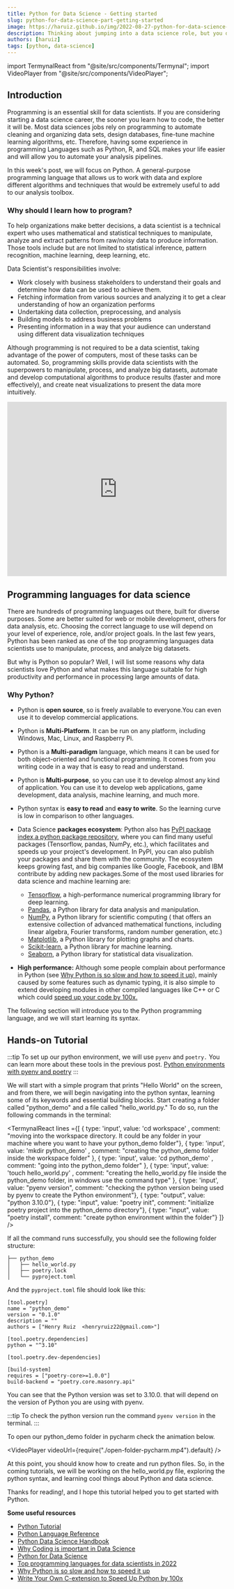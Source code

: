 ```yaml
---
title: Python for Data Science - Getting started
slug: python-for-data-science-part-getting-started
image: https://haruiz.github.io/img/2022-08-27-python-for-data-science-getting-started-og-image.jpg
description: Thinking about jumping into a data science role, but you don't know why you should learn how to program and which programming language to choose? In this post, I will show you how to use python and discuss why this programming language is considered one of the top used in data science. 
authors: [haruiz]
tags: [python, data-science]
---
```

<!--truncate-->

import TermynalReact from "@site/src/components/Termynal";
import VideoPlayer from "@site/src/components/VideoPlayer";

## Introduction

Programming is an essential skill for data scientists. If you are considering starting a data science career, the sooner you learn how to code, the better it will be. Most data sciences jobs rely on programming to automate cleaning and organizing data sets, design databases, fine-tune machine learning algorithms, etc. Therefore, having some experience in programming Languages such as Python, R, and SQL makes your life easier and will allow you to automate your analysis pipelines.

In this week's post, we will focus on Python. A general-purpose programming language that allows us to work with data and explore different algorithms and techniques that would be extremely useful to add to our analysis toolbox.

### Why should I learn how to program?


To help organizations make better decisions,  a data scientist is a technical expert who uses mathematical and statistical techniques to manipulate, analyze and extract patterns from raw/noisy data to produce information. Those tools include but are not limited to statistical inference, pattern recognition, machine learning, deep learning, etc. 

Data Scientist's responsibilities involve:

- Work closely with business stakeholders to understand their goals and determine how data can be used to achieve them.  
- Fetching information from various sources and analyzing it to get a clear understanding of how an organization performs
- Undertaking data collection, preprocessing, and analysis
- Building models to address business problems
-  Presenting information in a way that your audience can understand using different data visualization techniques

Although programming is not required to be a data scientist, taking advantage of the power of computers, most of these tasks can be automated. So, programming skills provide data scientists with the superpowers to manipulate, process, and analyze big datasets, automate and develop computational algorithms to produce results (faster and more effectively), and create neat visualizations to present the data more intuitively.

<iframe width="100%" height="400" src="https://www.youtube.com/embed/dU1xS07N-FA" title="YouTube video player" frameborder="0" allow="accelerometer; autoplay; clipboard-write; encrypted-media; gyroscope; picture-in-picture" allowfullscreen></iframe>

## Programming languages for data science

There are hundreds of programming languages out there, built for diverse purposes. Some are better suited for web or mobile development, others for data analysis, etc. Choosing the correct language to use will depend on your level of experience, role, and/or project goals. In the last few years, Python has been ranked as one of the top programming languages data scientists use to manipulate, process, and analyze big datasets.

But why is Python so popular? Well, I will list some reasons why data scientists love Python and what makes this language suitable for high productivity and performance in processing large amounts of data.

### Why Python?

- Python is **open source**, so is freely available to everyone.You can even use it to develop commercial applications.
- Python is **Multi-Platform**. It can be run on any platform, including Windows, Mac, Linux, and Raspberry Pi.
- Python is a **Multi-paradigm** language, which means it can be used for both object-oriented and functional programming. It comes from you writing code in a way that is easy to read and understand.
- Python is **Multi-purpose**, so you can use it to develop almost any kind of application. You can use it to develop web applications, game development, data analysis, machine learning, and much more.
- Python syntax is **easy to read** and **easy to write**. So the learning curve is low in comparison to other languages.
- Data Science **packages ecosystem**: Python also has [PyPI package index,a python package repository](https://pypi.org/), where you can find many useful packages (Tensorflow, pandas, NumPy, etc.), which facilitates and speeds up your project's development. In PyPI, you can also publish your packages and share them with the community. The ecosystem keeps growing fast, and big companies like Google, Facebook, and IBM contribute by adding new packages.Some of the most used libraries for data science and machine learning are:

  - [Tensorflow](https://www.tensorflow.org/), a high-performance numerical programming library for deep learning.
  - [Pandas](https://pandas.pydata.org/), a Python library for data analysis and manipulation.
  - [NumPy](https://www.numpy.org/), a Python library for scientific computing ( that offers an extensive collection of advanced mathematical functions, including linear algebra, Fourier transforms, random number generation, etc.)
  - [Matplotlib](https://matplotlib.org/), a Python library for plotting graphs and charts.
  - [Scikit-learn](https://scikit-learn.org/stable/index.html), a Python library for machine learning.
  - [Seaborn](https://seaborn.pydata.org/), a Python library for statistical data visualization.

- **High performance:** Although some people complain about performance in Python (see [Why Python is so slow and how to speed it up](https://towardsdatascience.com/why-is-python-so-slow-and-how-to-speed-it-up-485b5a84154e)), mainly caused by some features such as dynamic typing, it is also simple to extend developing modules in other compiled languages like C++ or C which could [speed up your code by 100x.](https://towardsdatascience.com/write-your-own-c-extension-to-speed-up-python-x100-626bb9d166e7)
  
The following section will introduce you to the Python programming language, and we will start learning its syntax.

## Hands-on Tutorial

:::tip
To set up our python environment, we will use `pyenv` and `poetry.` You can learn more about these tools in the previous post.
[Python environments with pyenv and poetry](/blog/python-environments-with-pyenv-and-poetry)
:::

We will start with a simple program that prints "Hello World" on the screen, and from there, we will begin navigating into the python syntax, learning some of its keywords and essential building blocks. Start creating a folder called "python_demo" and a file called "hello_world.py." To do so, run the following commands in the terminal:

<TermynalReact lines ={[
{ type: 'input', value: 'cd workspace' , comment: "moving into the workspace directory. It could be any folder in your machine where you want to have your python_demo folder"},
{ type: 'input', value: 'mkdir python_demo' , comment: "creating the python_demo folder inside the workspace folder" },
{ type: 'input', value: 'cd python_demo' , comment: "going into the python_demo folder" },
{ type: 'input', value: 'touch hello_world.py' , comment: "creating the hello_world.py file inside the python_demo folder, in windows use the command type" },
{ type: 'input', value: "pyenv version", comment: "checking the python version being used by pyenv to create the Python environment"},
{ type: "output", value: "python 3.10.0"},
{ type: "input", value: "poetry init", comment: "initialize poetry project into the python_demo directory"},
{ type: "input", value: "poetry install", comment: "create python environment within the folder"}
]} />

If all the command runs successfully, you should see the following folder structure:

    ├── python_demo
    │   ├── hello_world.py
    │   ├── poetry.lock
    │   └── pyproject.toml

And the `pyproject.toml` file should look like this:

    [tool.poetry]
    name = "python_demo"
    version = "0.1.0"
    description = ""
    authors = ["Henry Ruiz  <henryruiz22@gmail.com>"]
    
    [tool.poetry.dependencies]
    python = "^3.10"
    
    [tool.poetry.dev-dependencies]
    
    [build-system]
    requires = ["poetry-core>=1.0.0"]
    build-backend = "poetry.core.masonry.api"

You can see that the Python version was set to 3.10.0. that will depend on the version of Python you are using with pyenv.

:::tip
To check the python version run the command `pyenv version` in the terminal.
:::

To open our python_demo folder in pycharm check the animation below.

<VideoPlayer videoUrl={require("./open-folder-pycharm.mp4").default} />

At this point, you should know how to create and run python files. So, in the coming tutorials, we will be working on the hello_world.py file, exploring the python syntax, and learning cool things about Python and data science.

Thanks for reading!, and I hope this tutorial helped you to get started with Python.


**Some useful resources**

- [Python Tutorial](https://docs.python.org/3/tutorial/)
- [Python Language Reference](https://docs.python.org/3/reference/)
- [Python Data Science Handbook](https://jakevdp.github.io/PythonDataScienceHandbook/)
- [Why Coding is important in Data Science](https://www.dqindia.com/coding-important-data-science/)
- [Python for Data Science](https://www.geeksforgeeks.org/python-for-data-science/)
- [Top programming languages for data scientists in 2022](https://www.datacamp.com/blog/top-programming-languages-for-data-scientists-in-2022)
- [Why Python is so slow and how to speed it up](https://towardsdatascience.com/why-is-python-so-slow-and-how-to-speed-it-up-485b5a84154e)
- [Write Your Own C-extension to Speed Up Python by 100x](https://towardsdatascience.com/write-your-own-c-extension-to-speed-up-python-x100-626bb9d166e7)